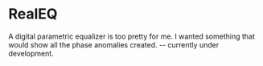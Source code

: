 # RealEQ

  A digital parametric equalizer is too pretty for me. I wanted something that would show all the phase anomalies created.
  -- currently under development.
